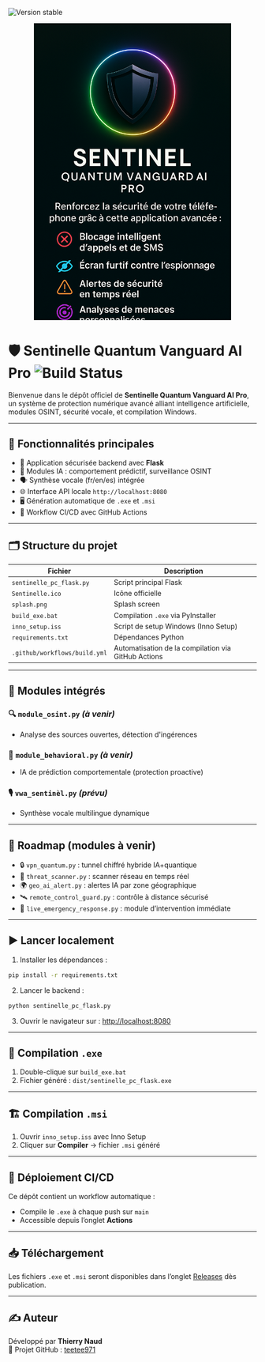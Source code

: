 ![Version stable](https://img.shields.io/badge/version-v1.0.0-blue.svg?style=for-the-badge&logo=github)



<p align="center">
  <img src="https://raw.githubusercontent.com/teetee971/SentinelleQuantum/main/splash.png" width="400" alt="Sentinelle Splash">
</p>

# 🛡️ Sentinelle Quantum Vanguard AI Pro ![Build Status](https://github.com/teetee971/SentinelleQuantum/actions/workflows/build.yml/badge.svg)

Bienvenue dans le dépôt officiel de **Sentinelle Quantum Vanguard AI Pro**, un système de protection numérique avancé alliant intelligence artificielle, modules OSINT, sécurité vocale, et compilation Windows.

---

## 🔧 Fonctionnalités principales

- 🎯 Application sécurisée backend avec **Flask**
- 🧠 Modules IA : comportement prédictif, surveillance OSINT
- 🗣️ Synthèse vocale (fr/en/es) intégrée
- 🌐 Interface API locale `http://localhost:8080`
- 🖥️ Génération automatique de `.exe` et `.msi`
- 🔁 Workflow CI/CD avec GitHub Actions

---

## 🗂️ Structure du projet

| Fichier                           | Description |
|----------------------------------|-------------|
| `sentinelle_pc_flask.py`         | Script principal Flask |
| `Sentinelle.ico`                 | Icône officielle |
| `splash.png`                     | Splash screen |
| `build_exe.bat`                  | Compilation `.exe` via PyInstaller |
| `inno_setup.iss`                 | Script de setup Windows (Inno Setup) |
| `requirements.txt`               | Dépendances Python |
| `.github/workflows/build.yml`    | Automatisation de la compilation via GitHub Actions |

---

## 🔐 Modules intégrés

### 🔍 `module_osint.py` *(à venir)*
- Analyse des sources ouvertes, détection d'ingérences

### 🧠 `module_behavioral.py` *(à venir)*
- IA de prédiction comportementale (protection proactive)

### 🎙️ `vwa_sentinèl.py` *(prévu)*
- Synthèse vocale multilingue dynamique

---

## 📆 Roadmap (modules à venir)

- 🔒 `vpn_quantum.py` : tunnel chiffré hybride IA+quantique
- 🔬 `threat_scanner.py` : scanner réseau en temps réel
- 🌍 `geo_ai_alert.py` : alertes IA par zone géographique
- 🛰️ `remote_control_guard.py` : contrôle à distance sécurisé
- 🔔 `live_emergency_response.py` : module d’intervention immédiate

---

## ▶️ Lancer localement

1. Installer les dépendances :
```bash
pip install -r requirements.txt
```

2. Lancer le backend :
```bash
python sentinelle_pc_flask.py
```

3. Ouvrir le navigateur sur :
[http://localhost:8080](http://localhost:8080)

---

## 🔁 Compilation `.exe`

1. Double-clique sur `build_exe.bat`
2. Fichier généré : `dist/sentinelle_pc_flask.exe`

---

## 🏗️ Compilation `.msi`

1. Ouvrir `inno_setup.iss` avec Inno Setup
2. Cliquer sur **Compiler** → fichier `.msi` généré

---

## 🚀 Déploiement CI/CD

Ce dépôt contient un workflow automatique :
- Compile le `.exe` à chaque push sur `main`
- Accessible depuis l’onglet **Actions**

---

## 📥 Téléchargement

Les fichiers `.exe` et `.msi` seront disponibles dans l’onglet [Releases](../../releases) dès publication.

---

## ✍️ Auteur

Développé par **Thierry Naud**  
🔗 Projet GitHub : [teetee971](https://github.com/teetee971)
